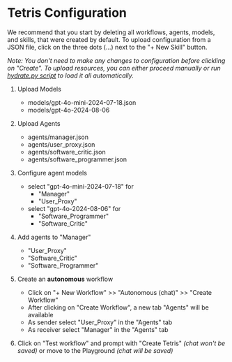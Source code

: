 # Tetris Configuration

We recommend that you start by deleting all workflows, agents, models, and skills, that were created by default. To upload configuration from a JSON file, click on the three dots (...) next to the "+ New Skill" button. 

*Note: You don't need to make any changes to configuration before clickling on "Create". To upload resources, you can either proceed manually or run [hydrate.py script](../scripts/hydrate.py) to load it all automatically.*

1. Upload Models
    - models/gpt-4o-mini-2024-07-18.json
    - models/gpt-4o-2024-08-06

2. Upload Agents
    - agents/manager.json
    - agents/user_proxy.json
    - agents/software_critic.json
    - agents/software_programmer.json

3. Configure agent models
    - select "gpt-4o-mini-2024-07-18" for
        * "Manager"
        * "User_Proxy"
    - select "gpt-4o-2024-08-06" for
        * "Software_Programmer"
        * "Software_Critic"

4. Add agents to "Manager"
    - "User_Proxy"
    - "Software_Critic"
    - "Software_Programmer"

5. Create an **autonomous** workflow
    - Click on "+ New Workflow" >> "Autonomous (chat)" >> "Create Workflow"
    - After clicking on "Create Workflow", a new tab "Agents" will be available
    - As sender select "User_Proxy" in the "Agents" tab
    - As receiver select "Manager" in the "Agents" tab
    
6. Click on "Test workflow" and prompt with "Create Tetris" *(chat won't be saved)* or move to the Playground *(chat will be saved)*
